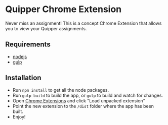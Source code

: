 # Quipper Chrome Extension

Never miss an assignment! This is a concept Chrome Extension that allows you to view your Quipper assignments.

## Requirements

- [nodejs](https://nodejs.org/)
- [gulp](http://gulpjs.com/)

## Installation

- Run `npm install` to get all the node packages.
- Run `gulp build` to build the app, or `gulp` to build and watch for changes.
- Open [Chrome Extensions](chrome://extensions/) and click "Load unpacked extension"
- Point the new extension to the `/dist` folder where the app has been built.
- Enjoy!
